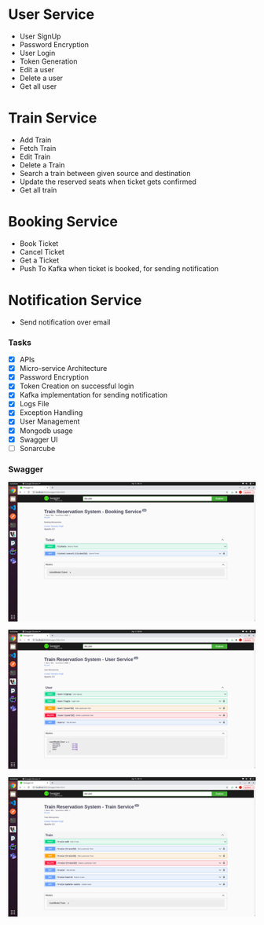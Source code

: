 # User Service

- User SignUp
- Password Encryption
- User Login
- Token Generation
- Edit a user
- Delete a user
- Get all user

# Train Service

- Add Train
- Fetch Train
- Edit Train
- Delete a Train
- Search a train between given source and destination
- Update the reserved seats when ticket gets confirmed
- Get all train

# Booking Service

- Book Ticket
- Cancel Ticket
- Get a Ticket
- Push To Kafka when ticket is booked, for sending notification

# Notification Service

- Send notification over email

### Tasks

- [x] APIs
- [x] Micro-service Architecture
- [x] Password Encryption
- [x] Token Creation on successful login
- [x] Kafka implementation for sending notification
- [x] Logs File
- [x] Exception Handling
- [x] User Management
- [x] Mongodb usage
- [x] Swagger UI
- [ ] Sonarcube

### Swagger

![user_swagger_ui](BookingService.png)

![user_swagger_ui](UserService.png)

![user_swagger_ui](TrainService.png)
